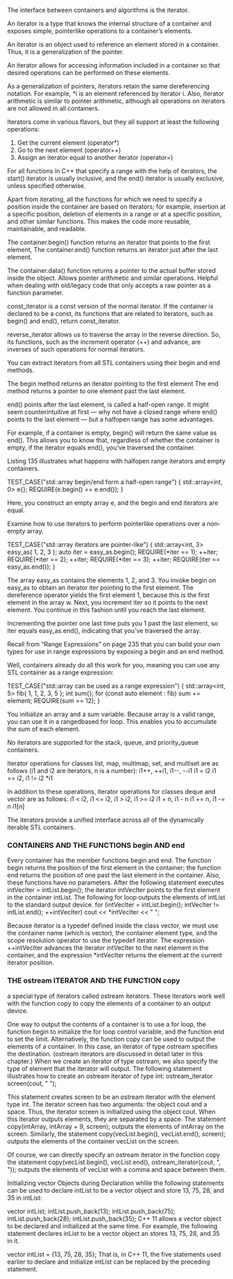 The interface between containers and algorithms is the iterator.

An iterator is a type that knows the internal structure of a container and exposes simple, pointer­like operations to a container’s elements.

An iterator is an object used to reference an element stored in a container. Thus, it is a generalization of the pointer.

An iterator allows for accessing information included in a container so that desired operations can be performed on these elements.

As a generalization of pointers, iterators retain the same dereferencing notation. For example, *i is an element referenced by iterator i. Also, iterator arithmetic is similar to pointer arithmetic, although all operations on iterators are not allowed in all containers.





Iterators come in various flavors, but they all support at least the following operations:
1. Get the current element (operator*)
2. Go to the next element (operator++)
3. Assign an iterator equal to another iterator (operator=)






For all functions in C++ that specify a range with the help of iterators, the start() iterator is usually inclusive, and the end() iterator is usually exclusive, unless specified otherwise.


Apart from iterating, all the functions for which we need to specify a position inside the container are based on iterators; for example, insertion at a specific position, deletion
of elements in a range or at a specific position, and other similar functions. This makes the code more reusable, maintainable, and readable.

The container.begin() function returns an iterator that points to the first element,
The container.end() function returns an iterator just after the last element.

The container.data() function returns a pointer to the actual buffer stored inside the object. Allows pointer arithmetic and similar operations. Helpful when dealing with old/legacy code that only accepts a raw pointer as a function parameter.

const_iterator is a const version of the normal iterator. If
the container is declared to be a const, its functions that are related to iterators, such as begin() and end(), return const_iterator.

reverse_iterator allows us to traverse the array in the reverse direction. So, its functions, such as the increment operator (++) and advance, are inverses of such operations for normal iterators.







You can extract iterators from all STL containers using their begin and end methods.

The begin method returns an iterator pointing to the first element
The end method returns a pointer to one element past the last element.


end() points after the last element, is called a half-open range. It might seem counterintuitive at first — why not have a closed range where end() points to the last element — but a halfopen range has some advantages.

For example, if a container is empty, begin() will return the same value as end(). This allows you to know that, regardless of whether the container is empty, if the iterator equals end(), you’ve traversed the container.

Listing 13­5 illustrates what happens with half­open range iterators and
empty containers.

TEST_CASE("std::array begin/end form a half-open range") {
	std::array<int, 0> e{};
	REQUIRE(e.begin() == e.end());
}

Here, you construct an empty array e, and the begin and end iterators are equal.

Examine how to use iterators to perform pointer­like operations over a non­empty array.

TEST_CASE("std::array iterators are pointer-like") {
	std::array<int, 3> easy_as{ 1, 2, 3 };
	auto iter = easy_as.begin();
	REQUIRE(*iter == 1);
	++iter;
	REQUIRE(*iter == 2);
	++iter;
	REQUIRE(*iter == 3);
	++iter;
	REQUIRE(iter == easy_as.end());
}

The array easy_as contains the elements 1, 2, and 3.
You invoke begin on easy_as to obtain an iterator iter pointing to the first element.
The dereference operator yields the first element 1, because this is the first element in the array w.
Next, you increment iter so it points to the next element.
You continue in this fashion until you reach the last element.

Incrementing the pointer one last time puts you 1 past the last element, so iter equals easy_as.end(), indicating that you’ve traversed the array.

Recall from “Range Expressions” on page 235 that you can build your own types for use in range expressions by exposing a begin and an end method.

Well, containers already do all this work for you, meaning you can use any
STL container as a range expression:

TEST_CASE("std::array can be used as a range expression") {
	std::array<int, 5> fib{ 1, 1, 2, 3, 5 };
	int sum{};
	for (const auto element : fib)
	sum += element;
	REQUIRE(sum == 12);
}

You initialize an array and a sum variable. Because array is a valid
range, you can use it in a ranged­based for loop. This enables you to
accumulate the sum of each element.





















No iterators are supported for the stack, queue, and priority_queue containers.

Iterator operations for classes list, map, multimap, set, and multiset are as follows (i1 and i2 are iterators, n is a number):
	 i1++, ++i1, i1--, --i1
	 i1 = i2
	 i1 == i2, i1 != i2
	 *i1

In addition to these operations, iterator operations for classes deque and vector are as follows:
	 i1 < i2, i1 <= i2, i1 > i2, i1 >= i2
	 i1 + n, i1 - n
	 i1 += n, i1 -= n
	 i1[n]

The iterators provide a unified interface across all of the dynamically iterable STL containers.















### CONTAINERS AND THE FUNCTIONS begin AND end
Every container has the member functions begin and end. The function begin
returns the position of the first element in the container; the function end returns the
position of one past the last element in the container. Also, these functions have no
parameters.
After the following statement executes
intVecIter = intList.begin();
the iterator intVecIter points to the first element in the container intList.
The following for loop outputs the elements of intList to the standard output
device.
for (intVecIter = intList.begin(); intVecIter != intList.end();
++intVecIter)
cout << *intVecIter << " ";

Because iterator is a typedef defined inside the class vector, we must use the container name (which is vector), the container element type, and the scope resolution operator to use the typedef iterator.
The expression
++intVecIter
advances the iterator intVecIter to the next element in the container, and the
expression
*intVecIter
returns the element at the current iterator position.


### THE ostream ITERATOR AND THE FUNCTION copy
a special type of iterators called
ostream iterators. These iterators work well with the function copy to copy the
elements of a container to an output device.

One way to output the contents of a container is to use a for loop, the function
begin to initialize the for loop control variable, and the function end to set the limit.
Alternatively, the function copy can be used to output the elements of a container. In
this case, an iterator of type ostream specifies the destination. (ostream iterators are
discussed in detail later in this chapter.) When we create an iterator of type ostream,
we also specify the type of element that the iterator will output.
The following statement illustrates how to create an ostream iterator of type int:
ostream_iterator<int> screen(cout, " ");

This statement creates screen to be an ostream iterator with the element type int.
The iterator screen has two arguments: the object cout and a space. Thus, the iterator screen is initialized using the object cout. When this iterator outputs elements,
they are separated by a space.
The statement
copy(intArray, intArray + 9, screen);
outputs the elements of intArray on the screen. Similarly, the statement
copy(vecList.begin(), vecList.end(), screen);
outputs the elements of the container vecList on the screen.

Of course, we can directly specify an ostream iterator in the function copy the statement
copy(vecList.begin(), vecList.end(),
ostream_iterator<int>(cout, ", "));
outputs the elements of vecList with a comma and space between them.

Initializing vector Objects during Declaration
whlile the following statements can be used to declare intList to be a vector<int> object and store 13, 75, 28, and 35 in intList:

vector<int> intList;
intList.push_back(13);
intList.push_back(75);
intList.push_back(28);
intList.push_back(35);
C++ 11 allows a vector object to be declared and initialized at the same time. For example, the following statement declares inList to be a vector<int> object an stores 13, 75, 28, and 35 in it.

vector<int> intList = {13, 75, 28, 35};
That is, in C++ 11, the five statements used earlier to declare and initialize intList can be replaced by the preceding statement.
